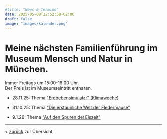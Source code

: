 ```yaml
--- 
#title: "News & Termine"
date: 2025-05-08T22:52:58+02:00
draft: false
image: "images/kalender.png"
---
```


# **Meine nächsten Familienführung im Museum Mensch und Natur in München.**  

Immer Freitags um 15:00-16:00 Uhr.   
Der Preis ist im Museumseintritt enthalten.   

* 28.11.25: Thema ["Erdbebensimulator" (Klimawoche)](https://mmn-muenchen.snsb.de/familienfuehrungen/)  

* 31.10.25: Thema [“Die erstaunliche Welt der Fledermäuse”](https://mmn-muenchen.snsb.de/familienfuehrungen/)  

* 9.1.26: Thema ["Auf den Spuren der Eiszeit"](https://mmn-muenchen.snsb.de/familienfuehrungen/)   

___

< [zurück](/events/) zur Übersicht.